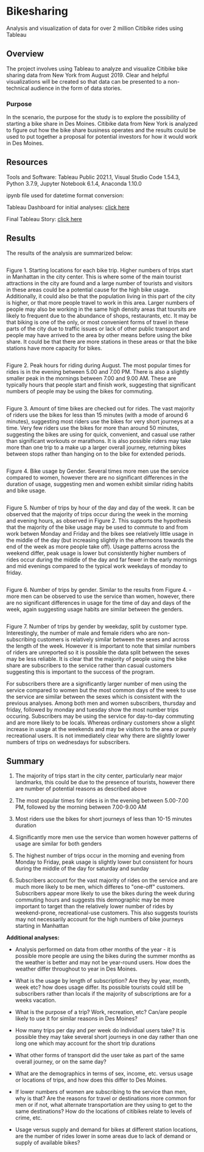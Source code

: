 # Bikesharing

Analysis and visualization of data for over 2 million Citibike rides using Tableau

## Overview

The project involves using Tableau to analyze and visualize Citibike bike sharing data from New York from August 2019. Clear and helpful visualizations will be created so that data can be presented to a non-technical audience in the form of data stories.

### Purpose

In the scenario, the purpose for the study is to explore the possibility of starting a bike share in Des Moines. Citibike data from New York is analyzed to figure out how the bike share business operates and the results could be used to put together a proposal for potential investors for how it would work in Des Moines.

## Resources

Tools and Software: Tableau Public 2021.1, Visual Studio Code 1.54.3, Python 3.7.9, Jupyter Notebook 6.1.4, Anaconda 1.10.0

ipynb file used for datetime format conversion: 

Tableau Dashboard for initial analyses: [click here](https://public.tableau.com/profile/jack.kenning#!/vizhome/NYC_citibike_16182703800160/NYCCitiBike)

Final Tableau Story: [click here](https://public.tableau.com/profile/jack.kenning#!/vizhome/NYC_citibike_challenge_16182732633520/NYCCitibikeData)

## Results

The results of the analysis are summarized below:

![]()

Figure 1. Starting locations for each bike trip. Higher numbers of trips start in Manhattan in the city center. This is where some of the main tourist attractions in the city are found and a large number of tourists and visitors in these areas could be a potential cause for the high bike usage. Additionally, it could also be that the population living in this part of the city is higher, or that more people travel to work in this area. Larger numbers of people may also be working in the same high density areas that toursits are likely to frequent due to the abundance of shops, restaurants, etc. It may be that biking is one of the only, or most convenient forms of travel in these parts of the city due to traffic issues or lack of other public transport and people may have arrived to the area by other means before using the bike share. It could be that there are more stations in these areas or that the bike stations have more capacity for bikes.

![]()

Figure 2. Peak hours for riding during August. The most popular times for rides is in the evening between 5.00 and 7.00 PM. There is also a slightly smaller peak in the mornings between 7.00 and 9.00 AM. These are typically hours that people start and finish work, suggesting that significant numbers of people may be using the bikes for commuting.

![]()

Figure 3. Amount of time bikes are checked out for rides. The vast majority of riders use the bikes for less than 15 minutes (with a mode of around 6 minutes), suggesting most riders use the bikes for very short journeys at a time. Very few riders use the bikes for more than around 50 minutes, suggesting the bikes are using for quick, convenient, and casual use rather than significant workouts or marathons. It is also possible riders may take more than one trip to a make up a larger overall journey, returning bikes between stops rather than hanging on to the bike for extended periods.

![]()

Figure 4. Bike usage by Gender. Several times more men use the service compared to women, however there are no significant differences in the duration of usage, suggesting men and women exhibit similar riding habits and bike usage. 

![]()

Figure 5. Number of trips by hour of the day and day of the week. It can be observed that the majority of trips occur during the week in the morning and evening hours, as observed in Figure 2. This supports the hypothesis that the majority of the bike usage may be used to commute to and from work betwen Monday and Friday and the bikes see relatively little usage in the middle of the day (but increasing slightly in the afternoons towards the end of the week as more people take off). Usage patterns across the weekend differ, peak usage is lower but consistently higher numbers of rides occur during the middle of the day and far fewer in the early mornings and mid evenings compared to the typical work weekdays of monday to friday. 

![]()

Figure 6. Number of trips by gender. Similar to the results from Figure 4. - more men can be observed to use the service than women, however, there are no significant differences in usage for the time of day and days of the week, again suggesting usage habits are similar between the genders.

![]()

Figure 7. Number of trips by gender by weekday, split by customer type. Interestingly, the number of male and female riders who are non-subscribing customers is relatively similar between the sexes and across the length of the week. However it is important to note that similar numbers of riders are unreported so it is possible the data split between the sexes may be less reliable. It is clear that the majority of people using the bike share are subscribers to the service rather than casual customers suggesting this is important to the success of the program. 

For subscribers there are a significantly larger number of men using the service compared to women but the most common days of the week to use the service are similar between the sexes which is consistent with the previous analyses. Among both men and women subscribers, thursday and friday, followed by monday and tuesday show the most number trips occuring. Subscribers may be using the service for day-to-day commuting and are more likely to be locals. Whereas ordinary customers show a slight increase in usage at the weekends and may be visitors to the area or purely recreational users. It is not immediately clear why there are slightly lower numbers of trips on wednesdays for subscribers.

## Summary

1. The majority of trips start in the city center, particularly near major landmarks, this could be due to the presence of tourists, however there are number of potential reasons as described above

2. The most popular times for rides is in the evening between 5.00-7.00 PM, followed by the morning between 7.00-9.00 AM

3. Most riders use the bikes for short journeys of less than 10-15 minutes duration

4. Significantly more men use the service than women however patterns of usage are similar for both genders

5. The highest number of trips occur in the morning and evening from Monday to Friday, peak usage is slightly lower but consistent for hours during the middle of the day for saturday and sunday

6. Subscribers account for the vast majority of rides on the service and are much more likely to be men, which differes to "one-off" customers. Subscribers appear more likely to use the bikes during the week during commuting hours and suggests this demographic may be more important to target than the relatively lower number of rides by weekend-prone, recreational-use customers. This also suggests tourists may not necessarily account for the high numbers of bike journeys starting in Manhattan

**Additional analyses:**

* Analysis performed on data from other months of the year - it is possible more people are using the bikes during the summer months as the weather is better and may not be year-round users. How does the weather differ throughout to year in Des Moines. 

* What is the usage by length of subscription? Are they by year, month, week etc? how does usage differ. Its possible tourists could still be subscribers rather than locals if the majority of subscriptions are for a weeks vacation.

* What is the purpose of a trip? Work, recreation, etc? Can/are people likely to use it for similar reasons in Des Moines?

* How many trips per day and per week do individual users take? It is possible they may take several short journeys in one day rather than one long one which may account for the short trip durations

* What other forms of transport did the user take as part of the same overall journey, or on the same day?

* What are the demographics in terms of sex, income, etc. versus usage or locations of trips, and how does this differ to Des Moines. 

* If lower numbers of women are subscribing to the service than men, why is that? Are the reasons for travel or destinations more common for men or if not, what alternate transportation are they using to get to the same destinations? How do the locations of citibikes relate to levels of crime, etc. 

* Usage versus supply and demand for bikes at different station locations, are the number of rides lower in some areas due to lack of demand or supply of available bikes?


